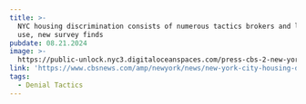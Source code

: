 ```yaml
---
title: >-
  NYC housing discrimination consists of numerous tactics brokers and landlords
  use, new survey finds
pubdate: 08.21.2024
image: >-
  https://public-unlock.nyc3.digitaloceanspaces.com/press-cbs-2-new-york-logo.png
link: 'https://www.cbsnews.com/amp/newyork/news/new-york-city-housing-discrimination/'
tags:
  - Denial Tactics
---
```


